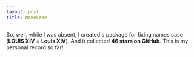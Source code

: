 ```yaml
---
layout: post
title: NameCase
---
```


So, well, while I was absent, I created a package for fixing names case (**LOUIS XIV** = **Louis XIV**).
And it collected **46 stars on GitHub**. This is my personal record so far!
